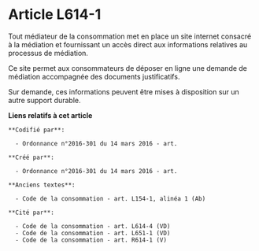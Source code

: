 # Article L614-1

Tout médiateur de la consommation met en place un site internet consacré à la médiation et fournissant un accès direct aux
informations relatives au processus de médiation.

Ce site permet aux consommateurs de déposer en ligne une demande de médiation accompagnée des documents justificatifs.

Sur demande, ces informations peuvent être mises à disposition sur un autre support durable.

**Liens relatifs à cet article**

	**Codifié par**:

	  - Ordonnance n°2016-301 du 14 mars 2016 - art.

	**Créé par**:

	  - Ordonnance n°2016-301 du 14 mars 2016 - art.

	**Anciens textes**:

	  - Code de la consommation - art. L154-1, alinéa 1 (Ab)

	**Cité par**:

	  - Code de la consommation - art. L614-4 (VD)
	  - Code de la consommation - art. L651-1 (VD)
	  - Code de la consommation - art. R614-1 (V)
